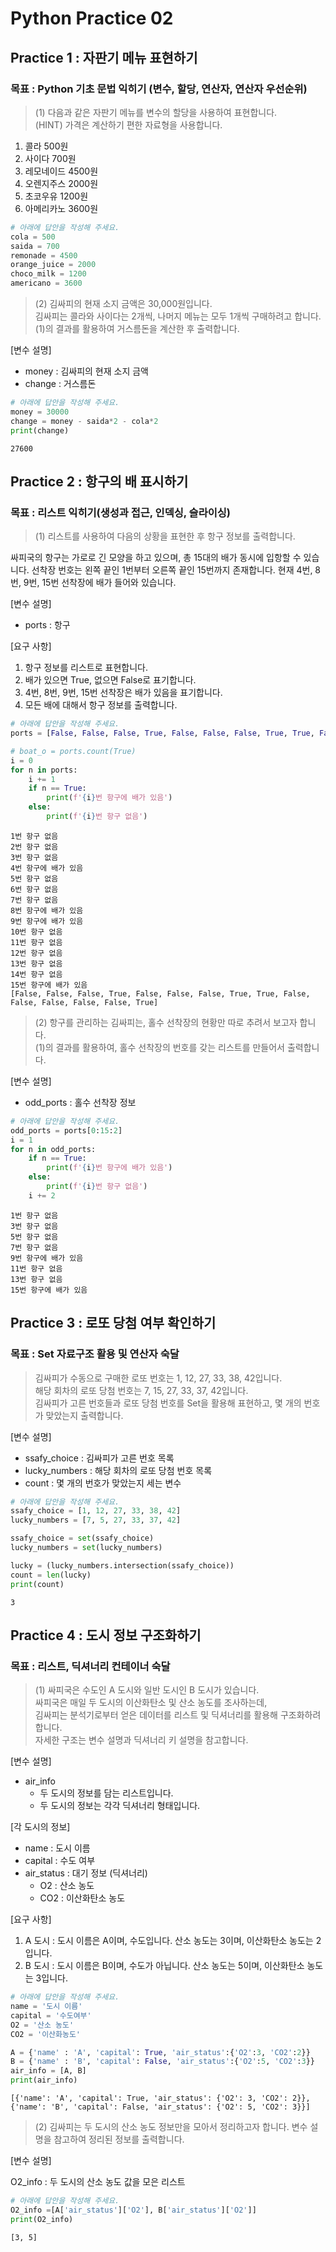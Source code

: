 # Python Practice 02





## Practice 1 : 자판기 메뉴 표현하기

### 목표 : Python 기초 문법 익히기 (변수, 할당,  연산자, 연산자 우선순위)

> (1) 다음과 같은 자판기 메뉴를 변수의 할당을 사용하여 표현합니다. <br> (HINT) 가격은 계산하기 편한 자료형을 사용합니다.

1. 콜라 500원
2. 사이다 700원
3. 레모네이드 4500원
4. 오렌지주스 2000원
5. 초코우유 1200원
6. 아메리카노 3600원


```python
# 아래에 답안을 작성해 주세요.
cola = 500
saida = 700
remonade = 4500
orange_juice = 2000
choco_milk = 1200
americano = 3600
```

> (2) 김싸피의 현재 소지 금액은 30,000원입니다. <br>
김싸피는 콜라와 사이다는 2개씩, 나머지 메뉴는 모두 1개씩 구매하려고 합니다. <br>
(1)의 결과를 활용하여 거스름돈을 계산한 후 출력합니다.

[변수 설명]

* money : 김싸피의 현재 소지 금액
* change : 거스름돈


```python
# 아래에 답안을 작성해 주세요.
money = 30000
change = money - saida*2 - cola*2
print(change)
```

    27600
    

## Practice 2 : 항구의 배 표시하기

### 목표 : 리스트 익히기(생성과 접근, 인덱싱, 슬라이싱)

> (1) 리스트를 사용하여 다음의 상황을 표현한 후 항구 정보를 출력합니다.

싸피국의 항구는 가로로 긴 모양을 하고 있으며, 총 15대의 배가 동시에 입항할 수 있습니다.
선착장 번호는 왼쪽 끝인 1번부터 오른쪽 끝인 15번까지 존재합니다.
현재 4번, 8번, 9번, 15번 선착장에 배가 들어와 있습니다.

[변수 설명]

* ports : 항구

[요구 사항]

1. 항구 정보를 리스트로 표현합니다.
2. 배가 있으면 True, 없으면 False로 표기합니다.
3. 4번, 8번, 9번, 15번 선착장은 배가 있음을 표기합니다.
4. 모든 배에 대해서 항구 정보를 출력합니다.


```python
# 아래에 답안을 작성해 주세요.
ports = [False, False, False, True, False, False, False, True, True, False, False, False, False, False, True]

# boat_o = ports.count(True)
i = 0
for n in ports:
    i += 1
    if n == True:
        print(f'{i}번 항구에 배가 있음')
    else:
        print(f'{i}번 항구 없음')
```

    1번 항구 없음
    2번 항구 없음
    3번 항구 없음
    4번 항구에 배가 있음
    5번 항구 없음
    6번 항구 없음
    7번 항구 없음
    8번 항구에 배가 있음
    9번 항구에 배가 있음
    10번 항구 없음
    11번 항구 없음
    12번 항구 없음
    13번 항구 없음
    14번 항구 없음
    15번 항구에 배가 있음
    [False, False, False, True, False, False, False, True, True, False, False, False, False, False, True]
    

> (2) 항구를 관리하는 김싸피는, 홀수 선착장의 현황만 따로 추려서 보고자 합니다. <br> (1)의 결과를 활용하여, 홀수 선착장의 번호를 갖는 리스트를 만들어서 출력합니다.

[변수 설명]

* odd_ports : 홀수 선착장 정보


```python
# 아래에 답안을 작성해 주세요.
odd_ports = ports[0:15:2]
i = 1
for n in odd_ports:
    if n == True:
        print(f'{i}번 항구에 배가 있음')
    else:
        print(f'{i}번 항구 없음')
    i += 2
```

    1번 항구 없음
    3번 항구 없음
    5번 항구 없음
    7번 항구 없음
    9번 항구에 배가 있음
    11번 항구 없음
    13번 항구 없음
    15번 항구에 배가 있음
    

## Practice 3 : 로또 당첨 여부 확인하기

### 목표 : Set 자료구조 활용 및 연산자 숙달

> 김싸피가 수동으로 구매한 로또 번호는 1, 12, 27, 33, 38, 42입니다. <br>
해당 회차의 로또 당첨 번호는 7, 15, 27, 33, 37, 42입니다. <br>
김싸피가 고른 번호들과 로또 당첨 번호를 Set을 활용해 표현하고, 몇 개의 번호가 맞았는지 출력합니다.

[변수 설명]

* ssafy_choice : 김싸피가 고른 번호 목록
* lucky_numbers : 해당 회차의 로또 당첨 번호 목록
* count : 몇 개의 번호가 맞았는지 세는 변수


```python
# 아래에 답안을 작성해 주세요.
ssafy_choice = [1, 12, 27, 33, 38, 42]
lucky_numbers = [7, 5, 27, 33, 37, 42]

ssafy_choice = set(ssafy_choice)
lucky_numbers = set(lucky_numbers)

lucky = (lucky_numbers.intersection(ssafy_choice))
count = len(lucky)
print(count)
```

    3
    

## Practice 4 : 도시 정보 구조화하기

### 목표 : 리스트, 딕셔너리 컨테이너 숙달

> (1) 싸피국은 수도인 A 도시와 일반 도시인 B 도시가 있습니다. <br>
싸피국은 매일 두 도시의 이산화탄소 및 산소 농도를 조사하는데, <br>
김싸피는 분석기로부터 얻은 데이터를 리스트 및 딕셔너리를 활용해 구조화하려 합니다. <br>
자세한 구조는 변수 설명과 딕셔너리 키 설명을 참고합니다.

[변수 설명]

* air_info
    - 두 도시의 정보를 담는 리스트입니다.
    - 두 도시의 정보는 각각 딕셔너리 형태입니다.

[각 도시의 정보]

* name : 도시 이름
* capital : 수도 여부
* air_status : 대기 정보 (딕셔너리)
    * O2 : 산소 농도
    * CO2 : 이산화탄소 농도
    
[요구 사항]
1. A 도시 : 도시 이름은 A이며, 수도입니다. 산소 농도는 3이며, 이산화탄소 농도는 2입니다.
2. B 도시 : 도시 이름은 B이며, 수도가 아닙니다. 산소 농도는 5이며, 이산화탄소 농도는 3입니다.



```python
# 아래에 답안을 작성해 주세요.
name = '도시 이름'
capital = '수도여부'
O2 = '산소 농도'
CO2 = '이산화농도'

A = {'name' : 'A', 'capital': True, 'air_status':{'O2':3, 'CO2':2}}
B = {'name' : 'B', 'capital': False, 'air_status':{'O2':5, 'CO2':3}}
air_info = [A, B]
print(air_info)
```

    [{'name': 'A', 'capital': True, 'air_status': {'O2': 3, 'CO2': 2}}, {'name': 'B', 'capital': False, 'air_status': {'O2': 5, 'CO2': 3}}]
    

> (2) 김싸피는 두 도시의 산소 농도 정보만을 모아서 정리하고자 합니다. 변수 설명을 참고하여 정리된 정보를 출력합니다.

[변수 설명]

O2_info : 두 도시의 산소 농도 값을 모은 리스트


```python
# 아래에 답안을 작성해 주세요.
O2_info =[A['air_status']['O2'], B['air_status']['O2']]
print(O2_info)
```

    [3, 5]
    


```python

```
